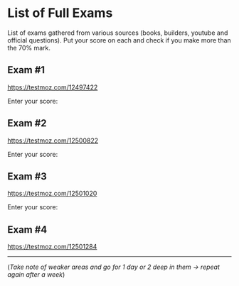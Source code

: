 # List of Full Exams

List of exams gathered from various sources (books, builders, youtube and official questions).
Put your score on each and check if you make more than the 70% mark.

## Exam #1

https://testmoz.com/12497422

Enter your score:

## Exam #2

https://testmoz.com/12500822

Enter your score:

## Exam #3

https://testmoz.com/12501020

Enter your score:

## Exam #4

https://testmoz.com/12501284

---

(*Take note of weaker areas and go for 1 day or 2 deep in them &rarr; repeat again after a week*)